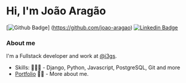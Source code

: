 # Hi, I'm João Aragão

[![Github Badge](https://img.shields.io/badge/-Github-000?style=flat-square&logo=Github&logoColor=white&link=https://github.com/fagnerpsantos)]
(https://github.com/joao-aragao)
[![Linkedin Badge](https://img.shields.io/badge/-LinkedIn-blue?style=flat-square&logo=Linkedin&logoColor=white&link=https://www.linkedin.com/in/fagnerpsantos/)](https://www.linkedin.com/in/jo%C3%A3o-victor-arag%C3%A3o-05852417a/)

### About me
I'm a Fullstack developer and work at [@i3gs](http://www.i3gs.org/).

- Skills: 👨🏼‍🏫 - Django, Python, Javascript, PostgreSQL, Git and more
- [Portfolio](https://docs.google.com/document/d/1Y36c5vBeP42pCvO0m4gepXMNuR32TAPDYUFidTNTnqk/edit?usp=sharing) ✍🏼 - More about me.
